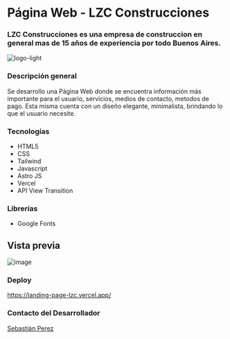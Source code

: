 # Página Web - LZC Construcciones

### LZC Construcciones es una empresa de construccion en general mas de 15 años de experiencia por todo Buenos Aires.

![logo-light](https://github.com/user-attachments/assets/29ee0805-a7c4-4aa3-92f4-193e342abb48)

### Descripción general

Se desarrollo una Página Web donde se encuentra información más importante para el usuario, servicios, medios de contacto, metodos de pago. Esta misma cuenta con un diseño elegante, minimalista, brindando lo que el usuario necesite.

### Tecnologías

- HTML5
- CSS
- Tailwind
- Javascript
- Astro JS
- Vercel
- API View Transition

### Librerías

- Google Fonts

## Vista previa

![image](https://github.com/user-attachments/assets/1800a325-3924-429f-a145-721378e886e9)

### Deploy

https://landing-page-lzc.vercel.app/

### Contacto del Desarrollador

[Sebastián Perez](https://www.linkedin.com/in/sebastian-perezz/)


